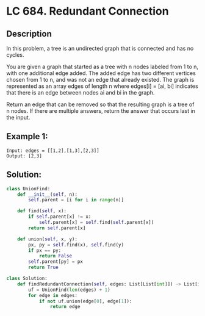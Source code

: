 # LC 684. Redundant Connection

## Description
In this problem, a tree is an undirected graph that is connected and has no cycles.

You are given a graph that started as a tree with n nodes labeled from 1 to n, with one additional edge added. The added edge has two different vertices chosen from 1 to n, and was not an edge that already existed. The graph is represented as an array edges of length n where edges[i] = [ai, bi] indicates that there is an edge between nodes ai and bi in the graph.

Return an edge that can be removed so that the resulting graph is a tree of n nodes. If there are multiple answers, return the answer that occurs last in the input.

## Example 1:

```
Input: edges = [[1,2],[1,3],[2,3]]
Output: [2,3]
```

## Solution:
```py
class UnionFind:
    def __init__(self, n):
        self.parent = [i for i in range(n)]

    def find(self, x):
        if self.parent[x] != x:
            self.parent[x] = self.find(self.parent[x])
        return self.parent[x]

    def union(self, x, y):
        px, py = self.find(x), self.find(y)
        if px == py:
            return False
        self.parent[py] = px
        return True

class Solution:
    def findRedundantConnection(self, edges: List[List[int]]) -> List[int]:
        uf = UnionFind(len(edges) + 1)
        for edge in edges:
            if not uf.union(edge[0], edge[1]):
                return edge
```

